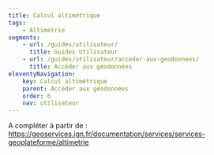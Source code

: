 ```yaml
---
title: Calcul altimétrique
tags:
    - Altimétrie
segments:
    - url: /guides/utilisateur/
      title: Guides Utilisateur
    - url: /guides/utilisateur/acceder-aux-geodonnees/
      title: Accéder aux géodonnées
eleventyNavigation:
    key: Calcul altimétrique
    parent: Accéder aux géodonnées
    order: 6
    nav: utilisateur
---
```


A compléter à partir de : https://geoservices.ign.fr/documentation/services/services-geoplateforme/altimetrie
